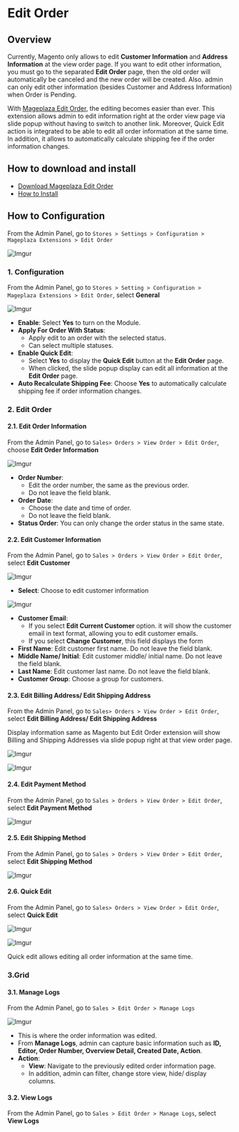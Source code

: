 # Edit Order

## Overview

Currently, Magento only allows to edit **Customer Information** and **Address Information** at the view order page. If you want to edit other information, you must go to the separated **Edit Order** page, then the old order will automatically be canceled and the new order will be created. Also. admin can only edit other information (besides Customer and Address Information) when Order is Pending.

With [Mageplaza Edit Order](https://www.mageplaza.com/magento-2-edit-order/), the editing becomes easier than ever. This extension allows admin to edit information right at the order view page via slide popup without having to switch to another link. Moreover, Quick Edit action is integrated to be able to edit all order information at the same time. In addition, it allows to automatically calculate shipping fee if the order information changes.

## How to download and install

- [Download Mageplaza Edit Order](https://www.mageplaza.com/magento-2-edit-order/)
- [How to Install](https://www.mageplaza.com/install-magento-2-extension/)


## How to Configuration

From the Admin Panel, go to `Stores > Settings > Configuration > Mageplaza Extensions > Edit Order`

![Imgur](https://i.imgur.com/jRiI98I.png)

### 1. Configuration
From the Admin Panel, go to `Stores > Setting > Configuration > Mageplaza Extensions > Edit Order`, select **General**

![Imgur](https://i.imgur.com/ELfu8sj.png)

- **Enable**: Select **Yes** to turn on the Module.
- **Apply For Order With Status**:
  - Apply edit to an order with the selected status.
  - Can select multiple statuses.
- **Enable Quick Edit**:
  - Select **Yes** to display the **Quick Edit** button at the **Edit Order** page.
  - When clicked, the slide popup display can edit all information at the **Edit Order** page.
- **Auto Recalculate Shipping Fee**: Choose **Yes** to automatically calculate shipping fee if order information changes.


### 2. Edit Order

#### 2.1. Edit Order Information
From the Admin Panel, go to `Sales> Orders > View Order > Edit Order`, choose **Edit Order Information**

![Imgur](https://i.imgur.com/00HhSiY.png?1)

- **Order Number**:
  - Edit the order number, the same as the previous order.
  - Do not leave the field blank.
- **Order Date**:
  - Choose the date and time of order.
  - Do not leave the field blank.
- **Status Order**: You can only change the order status in the same state.


#### 2.2. Edit Customer Information
From the Admin Panel, go to `Sales > Orders > View Order > Edit Order`, select **Edit Customer**

![Imgur](https://i.imgur.com/SNw34rV.png?1)

- **Select**: Choose to edit customer information

![Imgur](https://i.imgur.com/DWqeg2l.png)

- **Customer Email**:
  - If you select **Edit Current Customer** option. it will show the customer email in text format, allowing you to edit customer emails.
  - If you select **Change Customer**, this field displays the form 
- **First Name**: Edit customer first name. Do not leave the field blank.
- **Middle Name/ Initial**: Edit customer middle/ initial name. Do not leave the field blank.
- **Last Name**: Edit customer last name. Do not leave the field blank.
- **Customer Group**: Choose a group for customers.


#### 2.3. Edit Billing Address/ Edit Shipping Address

From the Admin Panel, go to `Sales> Orders > View Order > Edit Order`, select **Edit Billing Address/ Edit Shipping Address**

Display information same as Magento but Edit Order extension will show Billing and Shipping Addresses via slide popup right at that view order page.

![Imgur](https://i.imgur.com/vw2Y3YR.png?1)

![Imgur](https://i.imgur.com/Du0ozDI.png?1)

#### 2.4. Edit Payment Method

From the Admin Panel, go to `Sales > Orders > View Order > Edit Order`, select **Edit Payment Method**

![Imgur](https://i.imgur.com/spBmZcT.png?1)

#### 2.5. Edit Shipping Method

From the Admin Panel, go to `Sales > Orders > View Order > Edit Order`, select **Edit Shipping Method**

![Imgur](https://i.imgur.com/NWN9QyM.png?1)

#### 2.6. Quick Edit

From the Admin Panel, go to `Sales> Orders > View Order > Edit Order`, select **Quick Edit**

![Imgur](https://i.imgur.com/xxDA22g.png)

![Imgur](https://i.imgur.com/o6ybPPE.png?1)

Quick edit allows editing all order information at the same time.


### 3.Grid

#### 3.1. Manage Logs

From the Admin Panel, go to `Sales > Edit Order > Manage Logs`

![Imgur](https://i.imgur.com/1VDf8il.png)

- This is where the order information was edited.
- From **Manage Logs**, admin can capture basic information such as **ID, Editor, Order Number, Overview Detail, Created Date, Action**.
- **Action**:
  - **View**: Navigate to the previously edited order information page.
  - In addition, admin can filter, change store view, hide/ display columns.

#### 3.2. View Logs

From the Admin Panel, go to `Sales > Edit Order > Manage Logs`, select **View Logs**
